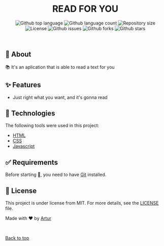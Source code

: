 
<h1 align="center">READ FOR YOU</h1>

<p align="center">
  <img alt="Github top language" src="https://img.shields.io/github/languages/top/miguelrisquelme/lecturer?color=56BEB8">

  <img alt="Github language count" src="https://img.shields.io/github/languages/count/miguelrisquelme/lecturer?color=56BEB8">

  <img alt="Repository size" src="https://img.shields.io/github/repo-size/miguelrisquelme/lecturer?color=56BEB8">

  <img alt="License" src="https://img.shields.io/github/license/miguelrisquelme/lecturer?color=56BEB8">

  <img alt="Github issues" src="https://img.shields.io/github/issues/miguelrisquelme/lecturer?color=56BEB8" />

  <img alt="Github forks" src="https://img.shields.io/github/forks/miguelrisquelme/lecturer?color=56BEB8" />

  <img alt="Github stars" src="https://img.shields.io/github/stars/miguelrisquelme/lecturer?color=56BEB8" />
</p>

<br>

## :dart: About

📚 It's an aplication that is able to read a text for you

## :sparkles: Features

- Just right what you want, and it's gonna read

## :rocket: Technologies

The following tools were used in this project:

- [HTML](https://developer.mozilla.org/pt-BR/docs/Web/HTML)
- [CSS](https://developer.mozilla.org/pt-BR/docs/Web/CSS)
- [Javascript](https://developer.mozilla.org/pt-BR/docs/Web/JavaScript)

## :white_check_mark: Requirements

Before starting :checkered_flag:, you need to have [Git](https://git-scm.com) installed.

## :memo: License

This project is under license from MIT. For more details, see the [LICENSE](LICENSE.md) file.

Made with :heart: by <a href="https://github.com/Artur-17" target="_blank">Artur</a>

&#xa0;

<a href="#top">Back to top</a>
